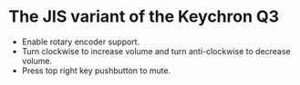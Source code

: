 # The JIS variant of the Keychron Q3

- Enable rotary encoder support.
- Turn clockwise to increase volume and turn anti-clockwise to decrease volume.
- Press top right key pushbutton to mute.
